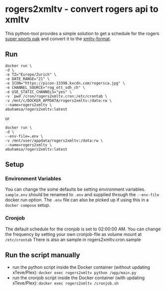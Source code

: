 # rogers2xmltv - convert rogers api to xmltv

This python-tool provides a simple solution to get a schedule for the rogers [super sports pak](https://supersportspak.com/) and convert it to the [xmltv-format](http://wiki.xmltv.org/index.php/XMLTVFormat).

## Run
```
docker run \
-d \
-e TZ="Europe/Zurich" \
-e DATE_RANGE="21" \
-e ICON="https://picon-13398.kxcdn.com/rogersca.jpg" \
-e CHANNEL_SOURCE="rog_ott_sdh_ch" \
-e USE_STATIC_CHANNELS="yes" \
-v `pwd`/cron/rogers2xmltv.cron:/etc/crontab \
-v /mnt/c/DOCKER_APPDATA/rogers2xmltv:/data:rw \
--name=rogers2xmltv \
abuhamsa/rogers2xmltv:latest
```
or 
```
docker run \
-d \
--env-file=.env \
-v /mnt/user/appdata/rogers2xmltv:/data:rw \
--name=rogers2xmltv \
abuhamsa/rogers2xmltv:latest
```
## Setup
### Environment Variables
You can change the some defaults be setting environment variables.
`sample.env` should be renamed to `.env` and supplied through the `--env-file` docker run option. The `.env` file can also be picked up if using this in a `docker compose` setup.

### Cronjob
The default schedule for the cronjob is set to 02:00:00 AM.
You can change the frequency by setting your own cronjob-file as volume mount at `/etc/crontab`
There is also an sample in rogers2xmltv.cron.sample

## Run the script manually
-  run the python script inside the Docker container (without updating xTeve/Plex):
`docker exec rogers2xmltv python /app/main.py`
- run the cronjob script inside the Docker container (with updating xTeve/Plex):
`docker exec rogers2xmltv /cronjob.sh`